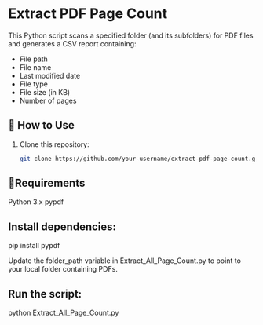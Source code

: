 # Extract PDF Page Count

This Python script scans a specified folder (and its subfolders) for PDF files and generates a CSV report containing:

- File path
- File name
- Last modified date
- File type
- File size (in KB)
- Number of pages

## 📂 How to Use

1. Clone this repository:
   ```bash
   git clone https://github.com/your-username/extract-pdf-page-count.git
   ```
## 🧾Requirements
Python 3.x
pypdf

## Install dependencies:
pip install pypdf

Update the folder_path variable in Extract_All_Page_Count.py to point to your local folder containing PDFs.

## Run the script:
python Extract_All_Page_Count.py
